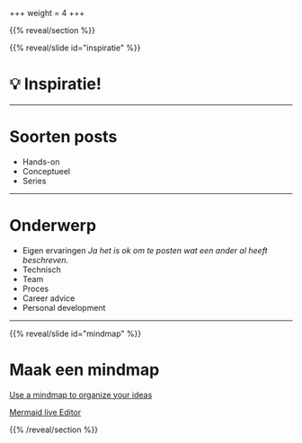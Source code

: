 +++
weight = 4
+++

{{% reveal/section %}}

{{% reveal/slide id="inspiratie" %}}


# :bulb: Inspiratie!

---

# Soorten posts

- Hands-on
- Conceptueel
- Series

---

# Onderwerp

- Eigen ervaringen
 _Ja het is ok om te posten wat
 een ander al heeft beschreven._
- Technisch
- Team
- Proces
- Career advice
- Personal development

---

{{% reveal/slide id="mindmap" %}}

# Maak een mindmap

[Use a mindmap to organize your ideas](https://blog.martdegraaf.nl/posts/blogging-agile/start-blogging-today/#use-a-mindmap-to-organize-your-ideas)

[Mermaid live Editor](https://mermaid.live/edit#pako:eNpdkk1PwzAMhv-KldMmDXGvENIG3JhAfFxQL17qttFaOzjJpDLtv5N9dLDl5DzvG-uV462xUpEpTO-46tGXDKAicTI5gel0jwBe1DWOw_EC8CzcQOtCFB1GVhTOCk9qhBpvViLr6ai8ik8dqgsYnfBIARbqogst-KMOPgy2lU6aATDFVhQ-hAdYpB88vXqjQKi2HXu8MFBdk41uwxTC3Upv75ErqAljUgr_fPMUpc8BLFilqyCf4c96PA8Hz4Ygkm3Zfadrw3tUjNTkdr5DZsfNpT7XJvXEEfIQ_Vn9EOnOjV6JYR_Woycd4ZK0R1eZmelPVWG2e7E0saWeSlPkskJdl6bkXfblUcn7wNYUURPNTPJVTvbosFHsL-FT5fKPjcwjf4lkS41dyHc6qMvjQhz2YvcL8wWu6g)


{{% /reveal/section %}}